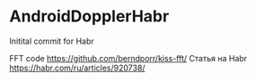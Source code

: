 # AndroidDopplerHabr
Initital commit for Habr

FFT code https://github.com/berndporr/kiss-fft/
Статья на Habr https://habr.com/ru/articles/920738/
